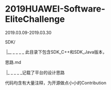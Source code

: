 # 2019HUAWEI-Software-EliteChallenge
2019.03.09-2019.03.30

SDK/

​      |__ _ _ _ _ 此目录下包含SDK_C++和SDK_Java版本，

思路.md

​       |_ _ _ _ _记载了平台的设计思路

代码均含有大量注释，为开源做点小小的Contribution